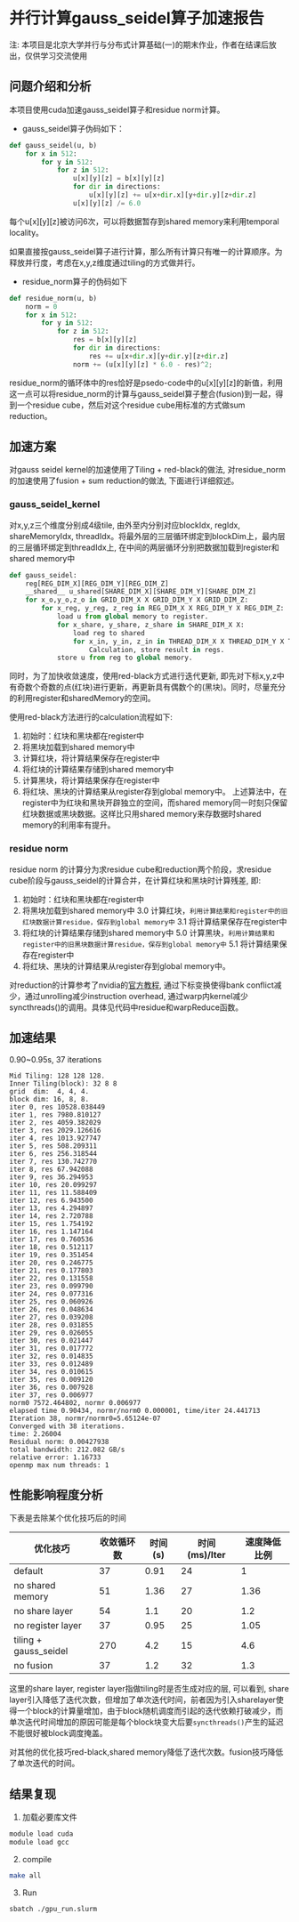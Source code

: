 # 并行计算gauss_seidel算子加速报告

注: 本项目是北京大学并行与分布式计算基础(一)的期末作业，作者在结课后放出，仅供学习交流使用

## 问题介绍和分析

本项目使用cuda加速gauss_seidel算子和residue norm计算。

- gauss_seidel算子伪码如下：


```python
def gauss_seidel(u, b)
    for x in 512:
        for y in 512:
            for z in 512:
                u[x][y][z] = b[x][y][z]
                for dir in directions:
                    u[x][y][z] += u[x+dir.x][y+dir.y][z+dir.z]
                u[x][y][z] /= 6.0
```

每个u[x][y][z]被访问6次，可以将数据暂存到shared memory来利用temporal locality。

如果直接按gauss_seidel算子进行计算，那么所有计算只有唯一的计算顺序。为释放并行度，考虑在x,y,z维度通过tiling的方式做并行。



- residue_norm算子的伪码如下
```python
def residue_norm(u, b)
    norm = 0
    for x in 512:
        for y in 512:
            for z in 512:
                res = b[x][y][z]
                for dir in directions:
                    res += u[x+dir.x][y+dir.y][z+dir.z]
                norm += (u[x][y][z] * 6.0 - res)^2;
```
residue_norm的循环体中的res恰好是psedo-code中的u[x][y][z]的新值，利用这一点可以将residue_norm的计算与gauss_seidel算子整合(fusion)到一起，得到一个residue cube，然后对这个residue cube用标准的方式做sum reduction。

## 加速方案
对gauss seidel kernel的加速使用了Tiling + red-black的做法, 对residue_norm的加速使用了fusion + sum reduction的做法, 下面进行详细叙述。
### gauss_seidel_kernel
对x,y,z三个维度分别成4级tile, 由外至内分别对应blockIdx, regIdx, shareMemoryIdx, threadIdx。将最外层的三层循环绑定到blockDim上，最内层的三层循环绑定到threadIdx上, 在中间的两层循环分别把数据加载到register和shared memory中
```python
def gauss_seidel:
    reg[REG_DIM_X][REG_DIM_Y][REG_DIM_Z]
    __shared__ u_shared[SHARE_DIM_X][SHARE_DIM_Y][SHARE_DIM_Z] 
    for x_o,y_o,z_o in GRID_DIM_X X GRID_DIM_Y X GRID_DIM_Z:
        for x_reg, y_reg, z_reg in REG_DIM_X X REG_DIM_Y X REG_DIM_Z:
            load u from global memory to register.
            for x_share, y_share, z_share in SHARE_DIM_X X:
                load reg to shared
                for x_in, y_in, z_in in THREAD_DIM_X X THREAD_DIM_Y X THREAD_DIM_Z:
                    Calculation, store result in regs.
            store u from reg to global memory.
```

同时，为了加快收敛速度，使用red-black方式进行迭代更新, 即先对下标x,y,z中有奇数个奇数的点(红块)进行更新，再更新具有偶数个的(黑块)。同时，尽量充分的利用register和sharedMemory的空间。

使用red-black方法进行的calculation流程如下:
1. 初始时：红块和黑块都在register中
2. 将黑块加载到shared memory中
3. 计算红块，将计算结果保存在register中
4. 将红块的计算结果存储到shared memory中
5. 计算黑块，将计算结果保存在register中
6. 将红块、黑块的计算结果从register存到global memory中。
上述算法中，在register中为红块和黑块开辟独立的空间，而shared memory同一时刻只保留红块数据或黑块数据。这样比只用shared memory来存数据时shared memory的利用率有提升。


### residue norm
residue norm 的计算分为求residue cube和reduction两个阶段，求residue cube阶段与gauss_seidel的计算合并，在计算红块和黑块时计算残差, 即:
1. 初始时：红块和黑块都在register中
2. 将黑块加载到shared memory中
3.0 计算红块，`利用计算结果和register中的旧红块数据计算residue，保存到global memory中`
3.1 将计算结果保存在register中
4. 将红块的计算结果存储到shared memory中
5.0 计算黑块，`利用计算结果和register中的旧黑块数据计算residue，保存到global memory中`
5.1 将计算结果保存在register中
6. 将红块、黑块的计算结果从register存到global memory中。

对reduction的计算参考了nvidia的[官方教程](https://developer.download.nvidia.cn/assets/cuda/files/reduction.pdf), 通过下标变换使得bank conflict减少，通过unrolling减少instruction overhead, 通过warp内kernel减少syncthreads()的调用。具体见代码中residue和warpReduce函数。

## 加速结果
0.90~0.95s, 37 iterations
```
Mid Tiling: 128 128 128.
Inner Tiling(block): 32 8 8
grid  dim:  4, 4, 4.
block dim: 16, 8, 8.
iter 0, res 10528.038449
iter 1, res 7980.810127
iter 2, res 4059.382029
iter 3, res 2029.126616
iter 4, res 1013.927747
iter 5, res 508.209311
iter 6, res 256.318544
iter 7, res 130.742770
iter 8, res 67.942088
iter 9, res 36.294953
iter 10, res 20.099297
iter 11, res 11.588409
iter 12, res 6.943500
iter 13, res 4.294897
iter 14, res 2.720788
iter 15, res 1.754192
iter 16, res 1.147164
iter 17, res 0.760536
iter 18, res 0.512117
iter 19, res 0.351454
iter 20, res 0.246775
iter 21, res 0.177803
iter 22, res 0.131558
iter 23, res 0.099790
iter 24, res 0.077316
iter 25, res 0.060926
iter 26, res 0.048634
iter 27, res 0.039208
iter 28, res 0.031855
iter 29, res 0.026055
iter 30, res 0.021447
iter 31, res 0.017772
iter 32, res 0.014835
iter 33, res 0.012489
iter 34, res 0.010615
iter 35, res 0.009120
iter 36, res 0.007928
iter 37, res 0.006977
norm0 7572.464802, normr 0.006977
elapsed time 0.90434, normr/norm0 0.000001, time/iter 24.441713
Iteration 38, normr/normr0=5.65124e-07
Converged with 38 iterations.
time: 2.26004
Residual norm: 0.00427938
total bandwidth: 212.082 GB/s
relative error: 1.16733
openmp max num threads: 1
```
## 性能影响程度分析
下表是去除某个优化技巧后的时间

|优化技巧|收敛循环数|时间(s)|时间(ms)/Iter|速度降低比例|
|-|-|-|-|-|
|default|37|0.91|24|1|
|no shared memory|51|1.36|27|1.36|
|no share layer|54|1.1|20|1.2|
|no register layer|37|0.95|25|1.05|
|tiling + gauss_seidel|270|4.2|15|4.6|
|no fusion|37|1.2|32|1.3|

这里的share layer, register layer指做tiling时是否生成对应的层, 可以看到, share layer引入降低了迭代次数，但增加了单次迭代时间，前者因为引入sharelayer使得一个block的计算量增加，由于block随机调度而引起的迭代依赖打破减少，而单次迭代时间增加的原因可能是每个block块变大后要`syncthreads()`产生的延迟不能很好被block调度掩盖。

对其他的优化技巧red-black,shared memory降低了迭代次数。fusion技巧降低了单次迭代的时间。

## 结果复现
1. 加载必要库文件
```bash
module load cuda
module load gcc
```
2. compile 
```bash
make all
```
3. Run 
```bash
sbatch ./gpu_run.slurm
```
